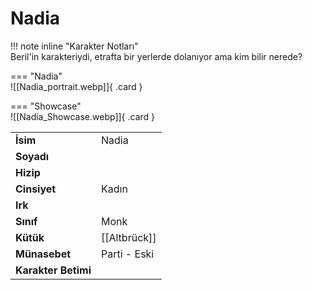 # Nadia   
!!! note inline "Karakter Notları"  
	Beril'in karakteriydi, etrafta bir yerlerde dolanıyor ama kim bilir nerede?  
  
<div class="grid" markdown>  
  
=== "Nadia"  
	![[Nadia_portrait.webp]]{ .card }  
  
=== "Showcase"  
	![[Nadia_Showcase.webp]]{ .card }  
  
  
  
|  |  |  
|---|---|  
| **İsim** | Nadia |  
| **Soyadı** |  |  
| **Hizip** |  |  
| **Cinsiyet** | Kadın |  
| **Irk** |  |  
| **Sınıf** | Monk |  
| **Kütük** | [[Altbrück]] |  
| **Münasebet** | Parti - Eski |  
| **Karakter Betimi** |  |  
</div>